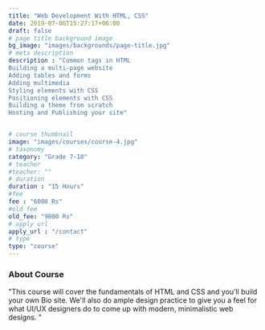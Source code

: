 ```yaml
---
title: "Web Development With HTML, CSS"
date: 2019-07-06T15:27:17+06:00
draft: false
# page title background image
bg_image: "images/backgrounds/page-title.jpg"
# meta description
description : "Common tags in HTML
Building a multi-page website
Adding tables and forms
Adding multimedia
Styling elements with CSS
Positioning elements with CSS
Building a theme from scratch
Hosting and Publishing your site"


# course thumbnail
image: "images/courses/course-4.jpg"
# taxonomy
category: "Grade 7-10"
# teacher
#teacher: ""
# duration
duration : "15 Hours"
#fee
fee : "6000 Rs"
#old fee
old_fee: "9000 Rs"
# apply url
apply_url : "/contact"
# type
type: "course"
---
```



### About Course

"This course will cover the fundamentals of HTML and CSS and you’ll build your own Bio site. We'll also do ample design practice to give you a feel for what UI/UX designers do to come up with modern, minimalistic web designs.
"
 
</p>




